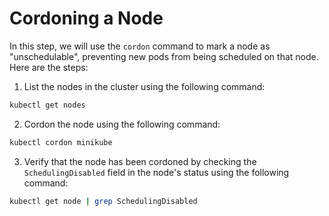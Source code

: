 # Cordoning a Node

In this step, we will use the `cordon` command to mark a node as "unschedulable", preventing new pods from being scheduled on that node. Here are the steps:

1. List the nodes in the cluster using the following command:

```bash
kubectl get nodes
```

2. Cordon the node using the following command:

```bash
kubectl cordon minikube
```

3. Verify that the node has been cordoned by checking the `SchedulingDisabled` field in the node's status using the following command:

```bash
kubectl get node | grep SchedulingDisabled
```
